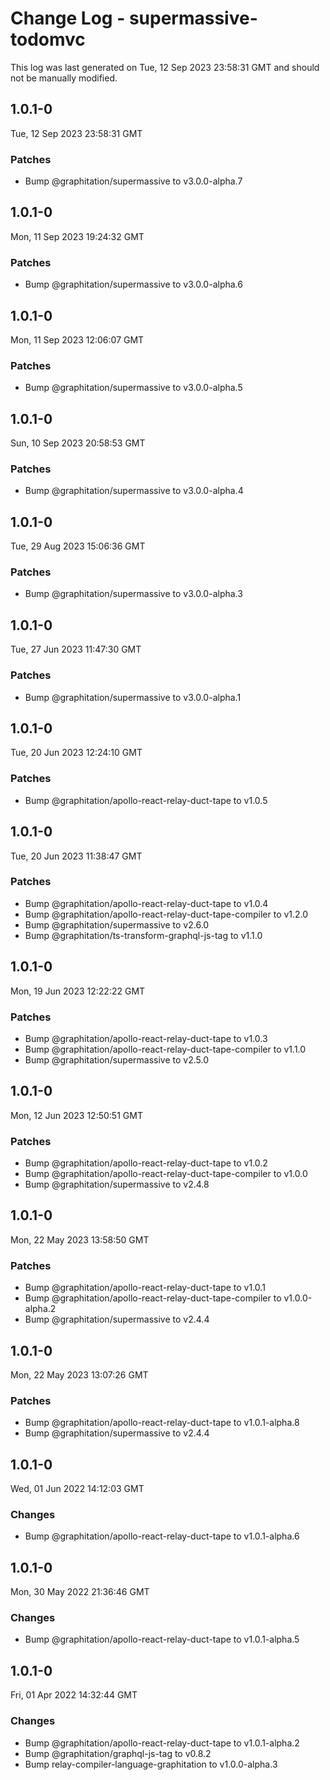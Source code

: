 # Change Log - supermassive-todomvc

This log was last generated on Tue, 12 Sep 2023 23:58:31 GMT and should not be manually modified.

<!-- Start content -->

## 1.0.1-0

Tue, 12 Sep 2023 23:58:31 GMT

### Patches

- Bump @graphitation/supermassive to v3.0.0-alpha.7

## 1.0.1-0

Mon, 11 Sep 2023 19:24:32 GMT

### Patches

- Bump @graphitation/supermassive to v3.0.0-alpha.6

## 1.0.1-0

Mon, 11 Sep 2023 12:06:07 GMT

### Patches

- Bump @graphitation/supermassive to v3.0.0-alpha.5

## 1.0.1-0

Sun, 10 Sep 2023 20:58:53 GMT

### Patches

- Bump @graphitation/supermassive to v3.0.0-alpha.4

## 1.0.1-0

Tue, 29 Aug 2023 15:06:36 GMT

### Patches

- Bump @graphitation/supermassive to v3.0.0-alpha.3

## 1.0.1-0

Tue, 27 Jun 2023 11:47:30 GMT

### Patches

- Bump @graphitation/supermassive to v3.0.0-alpha.1

## 1.0.1-0

Tue, 20 Jun 2023 12:24:10 GMT

### Patches

- Bump @graphitation/apollo-react-relay-duct-tape to v1.0.5

## 1.0.1-0

Tue, 20 Jun 2023 11:38:47 GMT

### Patches

- Bump @graphitation/apollo-react-relay-duct-tape to v1.0.4
- Bump @graphitation/apollo-react-relay-duct-tape-compiler to v1.2.0
- Bump @graphitation/supermassive to v2.6.0
- Bump @graphitation/ts-transform-graphql-js-tag to v1.1.0

## 1.0.1-0

Mon, 19 Jun 2023 12:22:22 GMT

### Patches

- Bump @graphitation/apollo-react-relay-duct-tape to v1.0.3
- Bump @graphitation/apollo-react-relay-duct-tape-compiler to v1.1.0
- Bump @graphitation/supermassive to v2.5.0

## 1.0.1-0

Mon, 12 Jun 2023 12:50:51 GMT

### Patches

- Bump @graphitation/apollo-react-relay-duct-tape to v1.0.2
- Bump @graphitation/apollo-react-relay-duct-tape-compiler to v1.0.0
- Bump @graphitation/supermassive to v2.4.8

## 1.0.1-0

Mon, 22 May 2023 13:58:50 GMT

### Patches

- Bump @graphitation/apollo-react-relay-duct-tape to v1.0.1
- Bump @graphitation/apollo-react-relay-duct-tape-compiler to v1.0.0-alpha.2
- Bump @graphitation/supermassive to v2.4.4

## 1.0.1-0

Mon, 22 May 2023 13:07:26 GMT

### Patches

- Bump @graphitation/apollo-react-relay-duct-tape to v1.0.1-alpha.8
- Bump @graphitation/supermassive to v2.4.4

## 1.0.1-0

Wed, 01 Jun 2022 14:12:03 GMT

### Changes

- Bump @graphitation/apollo-react-relay-duct-tape to v1.0.1-alpha.6

## 1.0.1-0

Mon, 30 May 2022 21:36:46 GMT

### Changes

- Bump @graphitation/apollo-react-relay-duct-tape to v1.0.1-alpha.5

## 1.0.1-0

Fri, 01 Apr 2022 14:32:44 GMT

### Changes

- Bump @graphitation/apollo-react-relay-duct-tape to v1.0.1-alpha.2
- Bump @graphitation/graphql-js-tag to v0.8.2
- Bump relay-compiler-language-graphitation to v1.0.0-alpha.3
